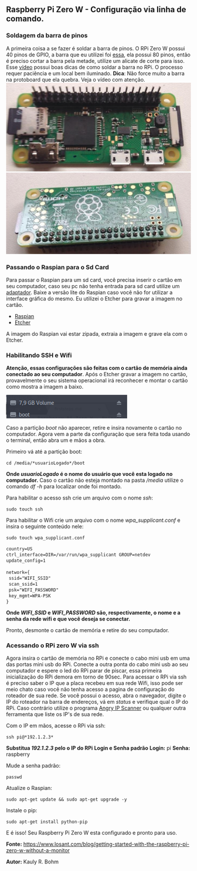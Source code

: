 ## Raspberry Pi Zero W - Configuração via linha de comando.

### Soldagem da barra de pinos

A primeira coisa a se fazer é soldar a barra de pinos. O RPi Zero W possui 40 pinos de GPIO, a barra que eu utilizei foi [essa](https://www.filipeflop.com/produto/barra-de-pinos-2x40-180-graus/), ela possui 80 pinos, então é preciso cortar a barra pela metade, utilize um alicate de corte para isso. Esse [vídeo](https://www.youtube.com/watch?v=8N18lIL3Uwk) possui boas dicas de como soldar a barra no RPi. O processo requer paciência e um local bem iluminado. 
**Dica**: Não force muito a barra na protoboard que ela quebra. Veja o vídeo com atenção.
![Frente](img/rpi1.png) ![Verso](img/rpi2.png)

### Passando o Raspian para o Sd Card

Para passar o Raspian para um sd card, você precisa inserir o cartão em seu computador, caso seu pc não tenha entrada para sd card utilize um [adaptador](https://www.americanas.com.br/produto/21282117/mini-leitor-adaptador-pen-drive-usb-para-cartao-micro-sd?WT.srch=1&epar=bp_pl_00_go_pla_infeaces_rlsa_novos_3p&gclid=CjwKCAjwmK3OBRBKEiwAOL6t1AMIb47JaUxRzuODGdxwxoSFEU4D88GIs8lLNFQKD8jsyCOFBeJdsxoCzM0QAvD_BwE&opn=YSMESP&sellerId=8215490000317). Baixe a versão lite do Raspian caso você não for utilizar a interface gráfica do mesmo. Eu utilizei o Etcher para gravar a imagem no cartão.

* [Raspian](https://www.raspberrypi.org/downloads/raspbian/)
* [Etcher](https://etcher.io/)

A imagem do Raspian vai estar zipada, extraia a imagem e  grave ela com o Etcher.

### Habilitando SSH e Wifi

**Atenção, essas configurações são feitas com o cartão de memória ainda conectado ao seu computador**. Após o Etcher gravar a imagem no cartão, provavelmente o seu sistema operacional irá reconhecer e montar o cartão como mostra a imagem a baixo.

![Cartão montado visível no Nautilus](img/boot.png)

Caso a partição *boot* não aparecer, retire e insira novamente o cartão no computador. Agora vem a parte da configuração que sera feita toda usando o terminal, então abra um e mãos a obra. 

Primeiro vá até a partição boot:
```shell
cd /media/*usuarioLogado*/boot
```

**Onde *usuarioLogado* é o nome do usuário que você esta logado no computador.**
Caso o cartão não esteja montado na pasta */media* utilize o comando *df -h* para localizar onde foi montado.

Para habilitar o acesso ssh crie um arquivo com o nome *ssh*:
```shell
sudo touch ssh
```

Para habilitar o Wifi crie um arquivo com o nome *wpa_supplicant.conf* e insira o seguinte conteúdo nele:
```shell
sudo touch wpa_supplicant.conf
```

```
country=US
ctrl_interface=DIR=/var/run/wpa_supplicant GROUP=netdev
update_config=1

network={
 ssid="WIFI_SSID"
 scan_ssid=1
 psk="WIFI_PASSWORD"
 key_mgmt=WPA-PSK
}
```

**Onde *WIFI_SSID* e *WIFI_PASSWORD* são, respectivamente, o nome e a senha da rede wifi e que você deseja se conectar.**

Pronto, desmonte o cartão de memória e retire do seu computador.

### Acessando o RPi zero W via ssh

Agora insira o cartão de memória no RPi e conecte o cabo mini usb em uma das portas mini usb do RPi. Conecte a outra ponta do cabo mini usb ao seu computador e espere o led do RPi parar de piscar, essa primeira inicialização do RPi demora em torno de 90sec. Para acessar o RPi via ssh é preciso saber o IP que a placa recebeu em sua rede Wifi, isso pode ser meio chato caso você não tenha acesso a pagina de configuração do roteador de sua rede. Se você possui o acesso, abra o navegador, digite o IP do roteador na barra de endereços, vá em *status* e verifique qual o IP do RPi. Caso contrário utilize o programa [Angry IP Scanner](http://angryip.org/download/#linux) ou qualquer outra ferramenta que liste os IP's de sua rede.

Com o IP em mãos, acesse o RPi via ssh:
```shell
ssh pi@*192.1.2.3*
```

**Substitua *192.1.2.3* pelo o IP do RPi** 
**Login e Senha padrão**
**Login:** pi
**Senha:** raspberry

Mude a senha padrão:
```shell
passwd
```

Atualize o Raspian:
```shell
sudo apt-get update && sudo apt-get upgrade -y 
```

Instale o pip:
```shell
sudo apt-get install python-pip
```

E é isso! Seu Raspberry Pi Zero W esta configurado e pronto para uso.

**Fonte:** https://www.losant.com/blog/getting-started-with-the-raspberry-pi-zero-w-without-a-monitor

**Autor:** Kauly R. Bohm